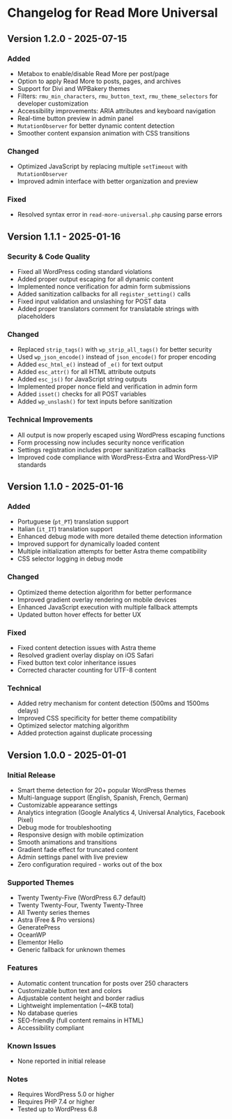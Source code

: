# Changelog for Read More Universal

## Version 1.2.0 - 2025-07-15

### Added
- Metabox to enable/disable Read More per post/page
- Option to apply Read More to posts, pages, and archives
- Support for Divi and WPBakery themes
- Filters: `rmu_min_characters`, `rmu_button_text`, `rmu_theme_selectors` for developer customization
- Accessibility improvements: ARIA attributes and keyboard navigation
- Real-time button preview in admin panel
- `MutationObserver` for better dynamic content detection
- Smoother content expansion animation with CSS transitions

### Changed
- Optimized JavaScript by replacing multiple `setTimeout` with `MutationObserver`
- Improved admin interface with better organization and preview

### Fixed
- Resolved syntax error in `read-more-universal.php` causing parse errors

## Version 1.1.1 - 2025-01-16

### Security & Code Quality
- Fixed all WordPress coding standard violations
- Added proper output escaping for all dynamic content
- Implemented nonce verification for admin form submissions
- Added sanitization callbacks for all `register_setting()` calls
- Fixed input validation and unslashing for POST data
- Added proper translators comment for translatable strings with placeholders

### Changed
- Replaced `strip_tags()` with `wp_strip_all_tags()` for better security
- Used `wp_json_encode()` instead of `json_encode()` for proper encoding
- Added `esc_html_e()` instead of `_e()` for text output
- Added `esc_attr()` for all HTML attribute outputs
- Added `esc_js()` for JavaScript string outputs
- Implemented proper nonce field and verification in admin form
- Added `isset()` checks for all POST variables
- Added `wp_unslash()` for text inputs before sanitization

### Technical Improvements
- All output is now properly escaped using WordPress escaping functions
- Form processing now includes security nonce verification
- Settings registration includes proper sanitization callbacks
- Improved code compliance with WordPress-Extra and WordPress-VIP standards

## Version 1.1.0 - 2025-01-16

### Added
- Portuguese (`pt_PT`) translation support
- Italian (`it_IT`) translation support
- Enhanced debug mode with more detailed theme detection information
- Improved support for dynamically loaded content
- Multiple initialization attempts for better Astra theme compatibility
- CSS selector logging in debug mode

### Changed
- Optimized theme detection algorithm for better performance
- Improved gradient overlay rendering on mobile devices
- Enhanced JavaScript execution with multiple fallback attempts
- Updated button hover effects for better UX

### Fixed
- Fixed content detection issues with Astra theme
- Resolved gradient overlay display on iOS Safari
- Fixed button text color inheritance issues
- Corrected character counting for UTF-8 content

### Technical
- Added retry mechanism for content detection (500ms and 1500ms delays)
- Improved CSS specificity for better theme compatibility
- Optimized selector matching algorithm
- Added protection against duplicate processing

## Version 1.0.0 - 2025-01-01

### Initial Release
- Smart theme detection for 20+ popular WordPress themes
- Multi-language support (English, Spanish, French, German)
- Customizable appearance settings
- Analytics integration (Google Analytics 4, Universal Analytics, Facebook Pixel)
- Debug mode for troubleshooting
- Responsive design with mobile optimization
- Smooth animations and transitions
- Gradient fade effect for truncated content
- Admin settings panel with live preview
- Zero configuration required - works out of the box

### Supported Themes
- Twenty Twenty-Five (WordPress 6.7 default)
- Twenty Twenty-Four, Twenty Twenty-Three
- All Twenty series themes
- Astra (Free & Pro versions)
- GeneratePress
- OceanWP
- Elementor Hello
- Generic fallback for unknown themes

### Features
- Automatic content truncation for posts over 250 characters
- Customizable button text and colors
- Adjustable content height and border radius
- Lightweight implementation (~4KB total)
- No database queries
- SEO-friendly (full content remains in HTML)
- Accessibility compliant

### Known Issues
- None reported in initial release

### Notes
- Requires WordPress 5.0 or higher
- Requires PHP 7.4 or higher
- Tested up to WordPress 6.8
